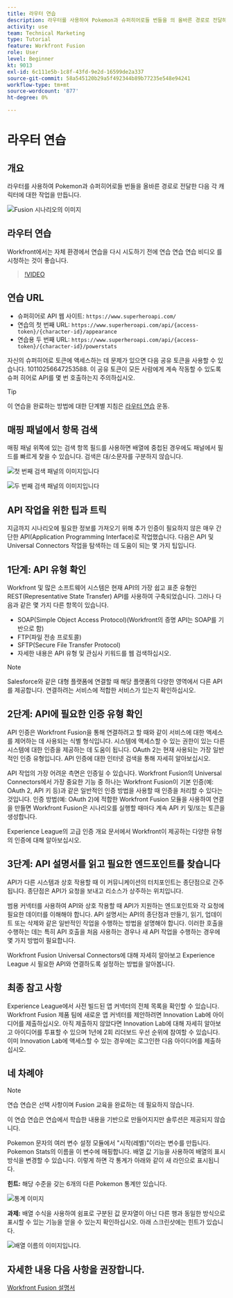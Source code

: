 ```yaml
---
title: 라우터 연습
description: 라우터를 사용하여 Pokemon과 슈퍼히어로들 번들을 의 올바른 경로로 전달하는 방법을 알아봅니다. [!DNL Adobe Workfront Fusion].
activity: use
team: Technical Marketing
type: Tutorial
feature: Workfront Fusion
role: User
level: Beginner
kt: 9013
exl-id: 6c111e5b-1c8f-43fd-9e2d-16599de2a337
source-git-commit: 58a545120b29a5f492344b89b77235e548e94241
workflow-type: tm+mt
source-wordcount: '877'
ht-degree: 0%

---
```


# 라우터 연습

## 개요

라우터를 사용하여 Pokemon과 슈퍼히어로들 번들을 올바른 경로로 전달한 다음 각 캐릭터에 대한 작업을 만듭니다.

![Fusion 시나리오의 이미지](assets/universal-connectors-and-routing-2.png)

## 라우터 연습

Workfront에서는 자체 환경에서 연습을 다시 시도하기 전에 연습 연습 연습 비디오 를 시청하는 것이 좋습니다.

>[!VIDEO](https://video.tv.adobe.com/v/335272/?quality=12)

## 연습 URL

* 슈퍼히어로 API 웹 사이트: `https://www.superheroapi.com/`
* 연습의 첫 번째 URL: `https://www.superheroapi.com/api/{access-token}/{character-id}/appearance`
* 연습용 두 번째 URL: `https://www.superheroapi.com/api/{access-token}/{character-id}/powerstats`

자신의 슈퍼히어로 토큰에 액세스하는 데 문제가 있으면 다음 공유 토큰을 사용할 수 있습니다. 10110256647253588. 이 공유 토큰이 모든 사람에게 계속 작동할 수 있도록 슈퍼 히어로 API를 몇 번 호출하는지 주의하십시오.

>[!TIP]
>
>이 연습을 완료하는 방법에 대한 단계별 지침은 [라우터 연습](https://experienceleague.adobe.com/docs/workfront-learn/tutorials-workfront/fusion/exercises/routers.html?lang=en) 운동.


## 매핑 패널에서 항목 검색

매핑 패널 위쪽에 있는 검색 항목 필드를 사용하면 배열에 중첩된 경우에도 패널에서 필드를 빠르게 찾을 수 있습니다. 검색은 대/소문자를 구분하지 않습니다.

![첫 번째 검색 패널의 이미지입니다](assets/universal-connectors-and-routing-3.png)

![두 번째 검색 패널의 이미지입니다](assets/universal-connectors-and-routing-4.png)

## API 작업을 위한 팁과 트릭

지금까지 시나리오에 필요한 정보를 가져오기 위해 추가 인증이 필요하지 않은 매우 간단한 API(Application Programming Interface)로 작업했습니다. 다음은 API 및 Universal Connectors 작업을 탐색하는 데 도움이 되는 몇 가지 팁입니다.

## 1단계: API 유형 확인

Workfront 및 많은 소프트웨어 시스템은 현재 API의 가장 쉽고 표준 유형인 REST(Representative State Transfer) API를 사용하여 구축되었습니다. 그러나 다음과 같은 몇 가지 다른 항목이 있습니다.

* SOAP(Simple Object Access Protocol)(Workfront의 증명 API는 SOAP를 기반으로 함)
* FTP(파일 전송 프로토콜)
* SFTP(Secure File Transfer Protocol)
* 자세한 내용은 API 유형 및 관심사 키워드를 웹 검색하십시오.

>[!NOTE]
>
>Salesforce와 같은 대형 플랫폼에 연결할 때 해당 플랫폼의 다양한 영역에서 다른 API를 제공합니다. 연결하려는 서비스에 적합한 서비스가 있는지 확인하십시오.

## 2단계: API에 필요한 인증 유형 확인

API 인증은 Workfront Fusion을 통해 연결하려고 할 때와 같이 서비스에 대한 액세스를 제어하는 데 사용되는 식별 형식입니다. 시스템에 액세스할 수 있는 권한이 있는 다른 시스템에 대한 인증을 제공하는 데 도움이 됩니다. OAuth 2는 현재 사용되는 가장 일반적인 인증 유형입니다. API 인증에 대한 인터넷 검색을 통해 자세히 알아보십시오.

API 작업의 가장 어려운 측면은 인증일 수 있습니다. Workfront Fusion의 Universal Connectors에서 가장 중요한 기능 중 하나는 Workfront Fusion이 기본 인증(예: OAuth 2, API 키 등)과 같은 일반적인 인증 방법을 사용할 때 인증을 처리할 수 있다는 것입니다. 인증 방법(예: OAuth 2)에 적합한 Workfront Fusion 모듈을 사용하여 연결을 만들면 Workfront Fusion은 시나리오를 실행할 때마다 계속 API 키 및/또는 토큰을 생성합니다.

Experience League의 고급 인증 개요 문서에서 Workfront이 제공하는 다양한 유형의 인증에 대해 알아보십시오.

## 3단계: API 설명서를 읽고 필요한 엔드포인트를 찾습니다

API가 다른 시스템과 상호 작용할 때 이 커뮤니케이션의 터치포인트는 종단점으로 간주됩니다. 종단점은 API가 요청을 보내고 리소스가 상주하는 위치입니다.

범용 커넥터를 사용하여 API와 상호 작용할 때 API가 지원하는 엔드포인트와 각 요청에 필요한 데이터를 이해해야 합니다. API 설명서는 API의 종단점과 만들기, 읽기, 업데이트 또는 삭제와 같은 일반적인 작업을 수행하는 방법을 설명해야 합니다. 이러한 호출을 수행하는 데는 특히 API 호출을 처음 사용하는 경우나 새 API 작업을 수행하는 경우에 몇 가지 방법이 필요합니다.

Workfront Fusion Universal Connectors에 대해 자세히 알아보고 Experience League 시 필요한 API와 연결하도록 설정하는 방법을 알아봅니다.

## 최종 참고 사항

Experience League에서 사전 빌드된 앱 커넥터의 전체 목록을 확인할 수 있습니다. Workfront Fusion 제품 팀에 새로운 앱 커넥터를 제안하려면 Innovation Lab에 아이디어를 제출하십시오. 아직 제출하지 않았다면 Innovation Lab에 대해 자세히 알아보고 아이디어를 투표할 수 있으며 1년에 2회 리더보드 우선 순위에 참여할 수 있습니다. 이미 Innovation Lab에 액세스할 수 있는 경우에는 로그인한 다음 아이디어를 제출하십시오.

## 네 차례야

>[!NOTE]
>
>연습 연습은 선택 사항이며 Fusion 교육을 완료하는 데 필요하지 않습니다.

이 연습 연습은 연습에서 학습한 내용을 기반으로 만들어지지만 솔루션은 제공되지 않습니다.

Pokemon 문자의 여러 변수 설정 모듈에서 &quot;시작(레벨)&quot;이라는 변수를 만듭니다. Pokemon Stats의 이름을 이 변수에 매핑합니다. 배열 값 기능을 사용하여 배열의 표시 방식을 변경할 수 있습니다. 이렇게 하면 각 통계가 아래와 같이 새 라인으로 표시됩니다.

**힌트:** 해당 수준을 갖는 6개의 다른 Pokemon 통계만 있습니다.

![통계 이미지](assets/universal-connectors-and-routing-5.png)

**과제:** 배열 수식을 사용하여 쉼표로 구분된 값 문자열이 아닌 다른 행과 동일한 방식으로 표시할 수 있는 기능을 얻을 수 있는지 확인하십시오. 아래 스크린샷에는 힌트가 있습니다.

![배열 이름의 이미지입니다.](assets/universal-connectors-and-routing-6.png)

## 자세한 내용 다음 사항을 권장합니다.

[Workfront Fusion 설명서](https://experienceleague.adobe.com/docs/workfront/using/adobe-workfront-fusion/workfront-fusion-2.html?lang=en)
